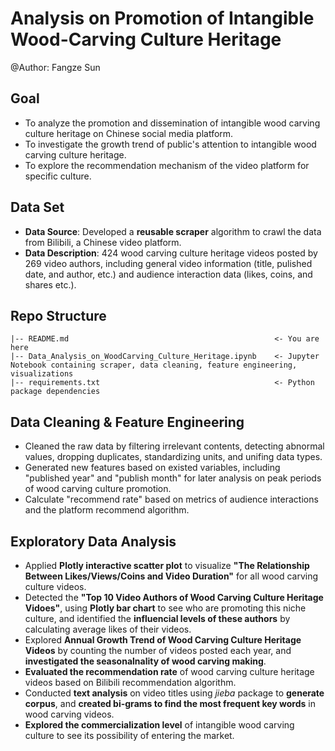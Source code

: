 # Analysis on Promotion of Intangible Wood-Carving Culture Heritage
@Author: Fangze Sun

## Goal
- To analyze the promotion and dissemination of intangible wood carving culture heritage on Chinese social media platform.
- To investigate the growth trend of public's attention to intangible wood carving culture heritage.
- To explore the recommendation mechanism of the video platform for specific culture.

## Data Set
- **Data Source**: Developed a **reusable scraper** algorithm to crawl the data from Bilibili, a Chinese video platform.
- **Data Description**: 424 wood carving culture heritage videos posted by 269 video authors, including general video information (title, pulished date, and author, etc.) and audience interaction data (likes, coins, and shares etc.).

## Repo Structure
```
|-- README.md                                              <- You are here
|-- Data_Analysis_on_WoodCarving_Culture_Heritage.ipynb    <- Jupyter Notebook containing scraper, data cleaning, feature engineering, visualizations
|-- requirements.txt                                       <- Python package dependencies
```

## Data Cleaning & Feature Engineering
- Cleaned the raw data by filtering irrelevant contents, detecting abnormal values, dropping duplicates, standardizing units, and unifing data types.
- Generated new features based on existed variables, including "published year" and "publish month" for later analysis on peak periods of wood carving culture promotion.
- Calculate "recommend rate" based on metrics of audience interactions and the platform recommend algorithm.

## Exploratory Data Analysis
- Applied **Plotly interactive scatter plot** to visualize **"The Relationship Between Likes/Views/Coins and Video Duration"** for all wood carving culture videos.
- Detected the **"Top 10 Video Authors of Wood Carving Culture Heritage Vidoes"**, using **Plotly bar chart** to see who are promoting this niche culture, and identified the **influencial levels of these authors** by calculating average likes of their videos.
- Explored **Annual Growth Trend of Wood Carving Culture Heritage Videos** by counting the number of videos posted each year, and **investigated the seasonalnality of wood carving making**.
- **Evaluated the recommendation rate** of wood carving culture heritage videos based on Bilibili recommendation algorithm.
- Conducted **text analysis** on video titles using *jieba* package to **generate corpus**, and **created bi-grams to find the most frequent key words** in wood carving videos.
- **Explored the commercialization level** of intangible wood carving culture to see its possibility of entering the market.
